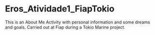 # Eros_Atividade1_FiapTokio

This is an About Me Activity with personal information and some dreams and goals. Carried out at Fiap during a Tokio Marine project.
